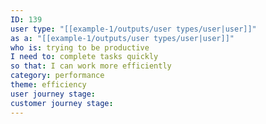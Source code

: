 ```yaml
---
ID: 139
user type: "[[example-1/outputs/user types/user|user]]"
as a: "[[example-1/outputs/user types/user|user]]"
who is: trying to be productive
I need to: complete tasks quickly
so that: I can work more efficiently
category: performance
theme: efficiency
user journey stage:
customer journey stage:
---
```

